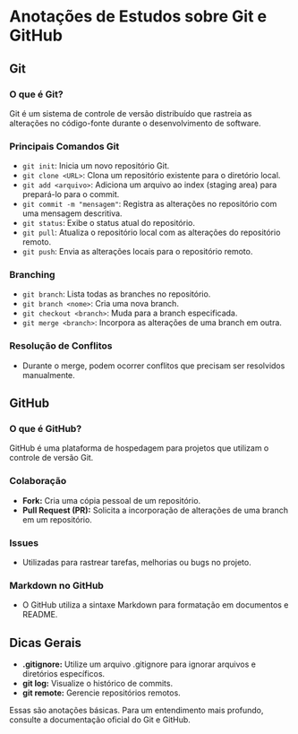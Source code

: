 # Anotações de Estudos sobre Git e GitHub

## Git

### O que é Git?

Git é um sistema de controle de versão distribuído que rastreia as alterações no código-fonte durante o desenvolvimento de software.

### Principais Comandos Git

- `git init`: Inicia um novo repositório Git.
- `git clone <URL>`: Clona um repositório existente para o diretório local.
- `git add <arquivo>`: Adiciona um arquivo ao index (staging area) para prepará-lo para o commit.
- `git commit -m "mensagem"`: Registra as alterações no repositório com uma mensagem descritiva.
- `git status`: Exibe o status atual do repositório.
- `git pull`: Atualiza o repositório local com as alterações do repositório remoto.
- `git push`: Envia as alterações locais para o repositório remoto.

### Branching

- `git branch`: Lista todas as branches no repositório.
- `git branch <nome>`: Cria uma nova branch.
- `git checkout <branch>`: Muda para a branch especificada.
- `git merge <branch>`: Incorpora as alterações de uma branch em outra.

### Resolução de Conflitos

- Durante o merge, podem ocorrer conflitos que precisam ser resolvidos manualmente.

## GitHub

### O que é GitHub?

GitHub é uma plataforma de hospedagem para projetos que utilizam o controle de versão Git.

### Colaboração

- **Fork:** Cria uma cópia pessoal de um repositório.
- **Pull Request (PR):** Solicita a incorporação de alterações de uma branch em um repositório.

### Issues

- Utilizadas para rastrear tarefas, melhorias ou bugs no projeto.

### Markdown no GitHub

- O GitHub utiliza a sintaxe Markdown para formatação em documentos e README.

## Dicas Gerais

- **.gitignore:** Utilize um arquivo .gitignore para ignorar arquivos e diretórios específicos.
- **git log:** Visualize o histórico de commits.
- **git remote:** Gerencie repositórios remotos.

Essas são anotações básicas. Para um entendimento mais profundo, consulte a documentação oficial do Git e GitHub.
